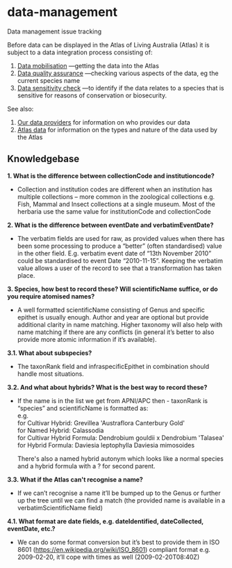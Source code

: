 data-management
===============

Data management issue tracking

Before data can be displayed in the Atlas of Living Australia (Atlas) it is subject to a data integration process consisting of:
  1. [Data mobilisation](http://www.ala.org.au/about-the-atlas/how-we-integrate-data/data-mobilisation/) —getting the data into the Atlas
  2. [Data quality assurance](http://www.ala.org.au/about-the-atlas/how-we-integrate-data/data-quality-assurance/) —checking various aspects of the data, eg the current species name
  3. [Data sensitivity check](http://www.ala.org.au/about-the-atlas/how-we-integrate-data/data-sensitivity-checks/) —to identify if the data relates to a species that is sensitive for reasons of conservation or biosecurity.

See also:
  1. [Our data providers](http://www.ala.org.au/about-the-atlas/our-data-providers/) for information on who provides our data
  2. [Atlas data](http://www.ala.org.au/about-the-atlas/atlas-data/) for information on the types and nature of the data used by the Atlas

  Knowledgebase
  -------------
  
**1. What is the difference between collectionCode and institutioncode?**

-	Collection and institution codes are different when an institution has multiple collections – more common in the zoological collections e.g. Fish, Mammal and Insect collections at a single museum. Most of the herbaria use the same value for institutionCode and collectionCode

**2. What is the difference between eventDate and verbatimEventDate?**

-	The verbatim fields are used for raw, as provided values when there has been some processing to produce a “better” (often standardised) value in the other field.  E.g. verbatim event date of “13th November 2010” could be standardised to event Date “2010-11-15”.  Keeping the verbatim value allows a user of the record to see that a transformation has taken place.

**3. Species, how best to record these?  Will scientificName suffice, or do you require atomised names?**

-	A well formatted scientificName consisting of Genus and specific epithet is usually enough.  Author and year are optional but provide additional clarity in name matching.  Higher taxonomy will also help with name matching if there are any conflicts (in general it’s better to also provide more atomic information if it’s available).

**3.1. What about subspecies?**

-	The taxonRank field and infraspecificEpithet in combination should handle most situations.

**3.2. And what about hybrids? What is the best way to record these?**

-	If the name is in the list we get from APNI/APC then -
taxonRank is “species” and scientificName is formatted as:  
e.g.  
for Cultivar Hybrid: Grevillea 'Austraflora Canterbury Gold'  
for Named Hybrid: Calassodia  
for Cultivar Hybrid Formula: Dendrobium gouldii x Dendrobium 'Talasea'  
for Hybrid Formula: Daviesia leptophylla Daviesia mimosoides  

	There's also a named hybrid autonym which looks like a normal species and a hybrid formula with a ? for second parent.

**3.3. What if the Atlas can't recognise a name?**

-	If we can’t recognise a name it’ll be bumped up to the Genus or further up the tree until we can find a match (the provided name is available in a verbatimScientificName field)

**4.1. What format are date fields, e.g. dateIdentified, dateCollected, eventDate, etc.?**

-	We can do some format conversion but it’s best to provide them in ISO 8601 (https://en.wikipedia.org/wiki/ISO_8601) compliant format e.g. 2009-02-20, it’ll cope with times as well (2009-02-20T08:40Z)
